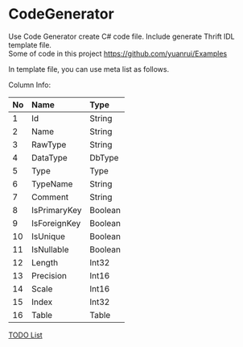 CodeGenerator
=============

Use Code Generator create C# code file. Include generate Thrift IDL template file.  
Some of code in this project https://github.com/yuanrui/Examples

In template file, you can use meta list as follows.

Column Info:

| No | Name | Type | 
|:-------------|:------------- |:------------- |
| 1 | Id | String |
| 2 | Name | String |
| 3 | RawType | String |
| 4 | DataType | DbType |
| 5 | Type | Type |
| 6 | TypeName | String |
| 7 | Comment | String |
| 8 | IsPrimaryKey | Boolean |
| 9 | IsForeignKey | Boolean |
| 10 | IsUnique | Boolean |
| 11 | IsNullable | Boolean |
| 12 | Length | Int32 |
| 13 | Precision | Int16 |
| 14 | Scale | Int16 |
| 15 | Index | Int32 |
| 16 | Table | Table |

[TODO List](https://github.com/yuanrui/CodeGenerator/issues/1)
